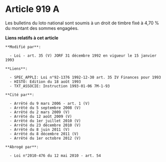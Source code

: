 # Article 919 A

Les bulletins du loto national sont soumis à un droit de timbre fixé à 4,70 % du montant des sommes engagées.

**Liens relatifs à cet article**

	**Modifié par**:

	  - Loi - art. 35 (V) JORF 31 décembre 1992 en vigueur le 15 janvier 1993

	**Liens**:

	  - SPEC_APPLI: Loi n°92-1376 1992-12-30 art. 35 IV Finances pour 1993
	  - HISTO: Edition du 18 août 1993
	  - TXT_ASSOCIE: Instruction 1993-01-06 7M-1-93

	**Cité par**:

	  - Arrêté du 9 mars 2006 - art. 1 (V)
	  - Arrêté du 5 septembre 2008 (V)
	  - Arrêté du 2 mars 2009 (V)
	  - Arrêté du 12 août 2009 (V)
	  - Arrêté du 1er juillet 2010 (V)
	  - Arrêté du 23 décembre 2010 (V)
	  - Arrêté du 8 juin 2011 (V)
	  - Arrêté du 8 décembre 2011 (V)
	  - Arrêté du 1er octobre 2012 (V)

	**Abrogé par**:

	  - Loi n°2010-476 du 12 mai 2010 - art. 54
